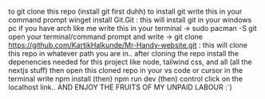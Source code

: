 to git clone this repo
(install git first duhh)
to install git write this in your command prompt winget install Git.Git : this will install git in your windows pc 
        if you have arch like me write this in your terminal -> sudo pacman -S git
open your terminal/command prompt and write -> git clone https://github.com/KartikHalkunde/Mr-Handy-website.git : this will clone this repo in whatever path you are in..
after cloning the repo install the depenencies needed for this project like node, tailwind css, and all (all the nextjs stuff)
then open this cloned repo in your vs code or cursor
in the terminal write npm install (then) npm run dev (then) control click on the localhost link..  AND ENJOY THE FRUITS OF MY UNPAID LABOUR :`)
